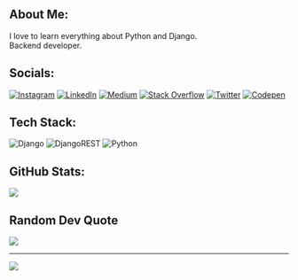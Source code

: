 ## About Me:
I love to learn everything about Python and Django.<br>Backend developer.


## Socials:
[![Instagram](https://img.shields.io/badge/Instagram-%23E4405F.svg?logo=Instagram&logoColor=white)](https://instagram.com/ali.fallahi.01) [![LinkedIn](https://img.shields.io/badge/LinkedIn-%230077B5.svg?logo=linkedin&logoColor=white)](https://linkedin.com/in/ali-fallahi-2b2248215) [![Medium](https://img.shields.io/badge/Medium-12100E?logo=medium&logoColor=white)](https://medium.com/@ali.fallahi) [![Stack Overflow](https://img.shields.io/badge/-Stackoverflow-FE7A16?logo=stack-overflow&logoColor=white)](https://stackoverflow.com/users/22026286) [![Twitter](https://img.shields.io/badge/Twitter-%231DA1F2.svg?logo=Twitter&logoColor=white)](https://twitter.com/alif_1380) [![Codepen](https://img.shields.io/badge/Codepen-000000?style=for-the-badge&logo=codepen&logoColor=white)](https://codepen.io/Ali-Fallahi) 

## Tech Stack:
![Django](https://img.shields.io/badge/django-%23092E20.svg?style=for-the-badge&logo=django&logoColor=white) ![DjangoREST](https://img.shields.io/badge/DJANGO-REST-ff1709?style=for-the-badge&logo=django&logoColor=white&color=ff1709&labelColor=gray) ![Python](https://img.shields.io/badge/python-3670A0?style=for-the-badge&logo=python&logoColor=ffdd54)
## GitHub Stats:
![](https://github-readme-stats.vercel.app/api/top-langs/?username=Ali-Fallahi&theme=default&hide_border=false&include_all_commits=false&count_private=false&layout=compact)

## Random Dev Quote
![](https://quotes-github-readme.vercel.app/api?type=horizontal&theme=radical)

---
[![](https://visitcount.itsvg.in/api?id=Ali-Fallahi&icon=0&color=0)](https://visitcount.itsvg.in)

<!-- Proudly created with GPRM ( https://gprm.itsvg.in ) -->
